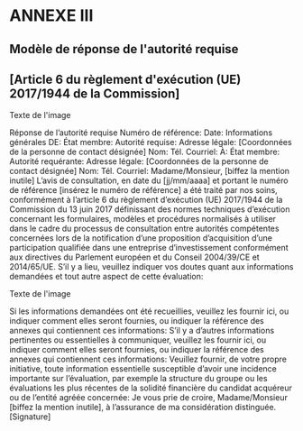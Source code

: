 # ANNEXE III

## Modèle de réponse de l'autorité requise

## [Article 6 du règlement d'exécution (UE) 2017/1944 de la Commission]



Texte de l'image

Réponse de l’autorité requise Numéro de référence: Date: Informations générales DE: État membre: Autorité requise: Adresse légale: [Coordonnées de la personne de contact désignée] Nom: Tél. Courriel: À: État membre: Autorité requérante: Adresse légale: [Coordonnées de la personne de contact désignée] Nom: Tél. Courriel: Madame/Monsieur, [biffez la mention inutile] L’avis de consultation, en date du [jj/mm/aaaa] et portant le numéro de référence [insérez le numéro de référence] a été traité par nos soins, conformément à l’article 6 du règlement d’exécution (UE) 2017/1944 de la Commission du 13 juin 2017 définissant des normes techniques d’exécution concernant les formulaires, modèles et procédures normalisés à utiliser dans le cadre du processus de consultation entre autorités compétentes concernées lors de la notification d’une proposition d’acquisition d’une participation qualifiée dans une entreprise d’investissement conformément aux directives du Parlement européen et du Conseil 2004/39/CE et 2014/65/UE. S’il y a lieu, veuillez indiquer vos doutes quant aux informations demandées et tout autre aspect de cette évaluation:



Texte de l'image

Si les informations demandées ont été recueillies, veuillez les fournir ici, ou indiquer comment elles seront fournies, ou indiquer la référence des annexes qui contiennent ces informations: S’il y a d’autres informations pertinentes ou essentielles à communiquer, veuillez les fournir ici, ou indiquer comment elles seront fournies, ou indiquer la référence des annexes qui contiennent ces informations: Veuillez fournir, de votre propre initiative, toute information essentielle susceptible d’avoir une incidence importante sur l’évaluation, par exemple la structure du groupe ou les évaluations les plus récentes de la solidité financière du candidat acquéreur ou de l’entité agréée concernée: Je vous prie de croire, Madame/Monsieur [biffez la mention inutile], à l’assurance de ma considération distinguée. [Signature]

